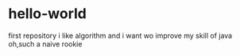 # hello-world
first repository
i like algorithm and i want wo improve my skill of java
oh,such a naive rookie
